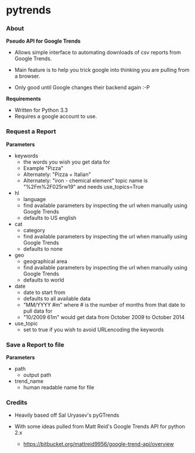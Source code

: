 pytrends
=========

### About

**Pseudo API for Google Trends**

* Allows simple interface to automating downloads of csv reports from Google Trends.
* Main feature is to help you trick google into thinking you are pulling from a browser.


* Only good until Google changes their backend again :-P

**Requirements**
* Written for Python 3.3
* Requires a google account to use.

### Request a Report

**Parameters**
* keywords
  - the words you wish you get data for
  - Example "Pizza"
  - Alternately: "Pizza + Italian"
  - Alternately: "iron - chemical element" topic name is "%2Fm%2F025rw19" and needs use_topics=True
* hl
  - language
  - find available parameters by inspecting the url when manually using Google Trends
  - defaults to US english
* cat
  - category
  - find available parameters by inspecting the url when manually using Google Trends
  - defaults to none
* geo
  - geographical area
  - find available parameters by inspecting the url when manually using Google Trends
  - defaults to world
* date
  - date to start from
  - defaults to all available data
  - "MM/YYYY #m" where # is the number of months from that date to pull data for
  - "10/2009 61m" would get data from October 2009 to October 2014
* use_topic
  - set to true if you wish to avoid URLencoding the keywords

### Save a Report to file
**Parameters**
* path
  - output path
* trend_name
  - human readable name for file

### Credits

* Heavily based off Sal Uryasev's pyGTrends

* With some ideas pulled from Matt Reid's Google Trends API for python 2.x
  - https://bitbucket.org/mattreid9956/google-trend-api/overview

